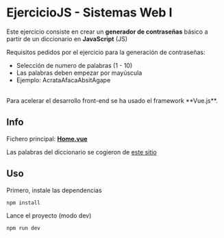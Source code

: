 # EjercicioJS - Sistemas Web I

Este ejercicio consiste en crear un **generador de contraseñas** básico a partir de un diccionario
en **JavaScript** (JS)

Requisitos pedidos por el ejercicio para la generación de contraseñas:
- Selección de numero de palabras (1 - 10)
- Las palabras deben empezar por mayúscula
- Ejemplo: AcrataAfacaAbsitAgape

<br>
Para acelerar el desarrollo front-end se ha usado el framework **Vue.js**.

## Info

Fichero principal: **[Home.vue](/src/views/Home.vue)**

Las palabras del diccionario se cogieron de [este sitio](https://randomwordgenerator.com/)

## Uso

Primero, instale las dependencias

```sh
npm install
```

Lance el proyecto (modo dev)

```sh
npm run dev
```
